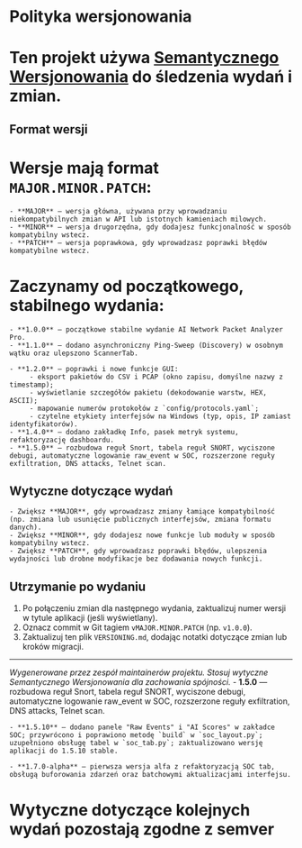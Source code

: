 # Polityka wersjonowania

# Ten projekt używa [Semantycznego Wersjonowania](https://semver.org/) do śledzenia wydań i zmian.

## Format wersji

# Wersje mają format `MAJOR.MINOR.PATCH`:

	- **MAJOR** — wersja główna, używana przy wprowadzaniu niekompatybilnych zmian w API lub istotnych kamieniach milowych.
	- **MINOR** — wersja drugorzędna, gdy dodajesz funkcjonalność w sposób kompatybilny wstecz.
	- **PATCH** — wersja poprawkowa, gdy wprowadzasz poprawki błędów kompatybilne wstecz.

# Zaczynamy od początkowego, stabilnego wydania:

	- **1.0.0** — początkowe stabilne wydanie AI Network Packet Analyzer Pro.
	- **1.1.0** — dodano asynchroniczny Ping-Sweep (Discovery) w osobnym wątku oraz ulepszono ScannerTab.

	- **1.2.0** — poprawki i nowe funkcje GUI:
		 - eksport pakietów do CSV i PCAP (okno zapisu, domyślne nazwy z timestamp);
		 - wyświetlanie szczegółów pakietu (dekodowanie warstw, HEX, ASCII);
		 - mapowanie numerów protokołów z `config/protocols.yaml`;
 		 - czytelne etykiety interfejsów na Windows (typ, opis, IP zamiast identyfikatorów).
 	- **1.4.0** — dodano zakładkę Info, pasek metryk systemu, refaktoryzację dashboardu.
 	- **1.5.0** — rozbudowa reguł Snort, tabela reguł SNORT, wyciszone debugi, automatyczne logowanie raw_event w SOC, rozszerzone reguły exfiltration, DNS attacks, Telnet scan.

## Wytyczne dotyczące wydań

	- Zwiększ **MAJOR**, gdy wprowadzasz zmiany łamiące kompatybilność (np. zmiana lub usunięcie publicznych interfejsów, zmiana formatu danych).
	- Zwiększ **MINOR**, gdy dodajesz nowe funkcje lub moduły w sposób kompatybilny wstecz.
	- Zwiększ **PATCH**, gdy wprowadzasz poprawki błędów, ulepszenia wydajności lub drobne modyfikacje bez dodawania nowych funkcji.

## Utrzymanie po wydaniu

1. Po połączeniu zmian dla następnego wydania, zaktualizuj numer wersji w tytule aplikacji (jeśli wyświetlany).
2. Oznacz commit w Git tagiem `vMAJOR.MINOR.PATCH` (np. `v1.0.0`).
3. Zaktualizuj ten plik `VERSIONING.md`, dodając notatki dotyczące zmian lub kroków migracji.

---

*Wygenerowane przez zespół maintainerów projektu. Stosuj wytyczne Semantycznego Wersjonowania dla zachowania spójności.*
	- **1.5.0** — rozbudowa reguł Snort, tabela reguł SNORT, wyciszone debugi, automatyczne logowanie raw_event w SOC, rozszerzone reguły exfiltration, DNS attacks, Telnet scan.

	- **1.5.10** — dodano panele "Raw Events" i "AI Scores" w zakładce SOC; przywrócono i poprawiono metodę `build` w `soc_layout.py`; uzupełniono obsługę tabel w `soc_tab.py`; zaktualizowano wersję aplikacji do 1.5.10 stable.

	- **1.7.0-alpha** — pierwsza wersja alfa z refaktoryzacją SOC tab, obsługą buforowania zdarzeń oraz batchowymi aktualizacjami interfejsu.

# Wytyczne dotyczące kolejnych wydań pozostają zgodne z semver
